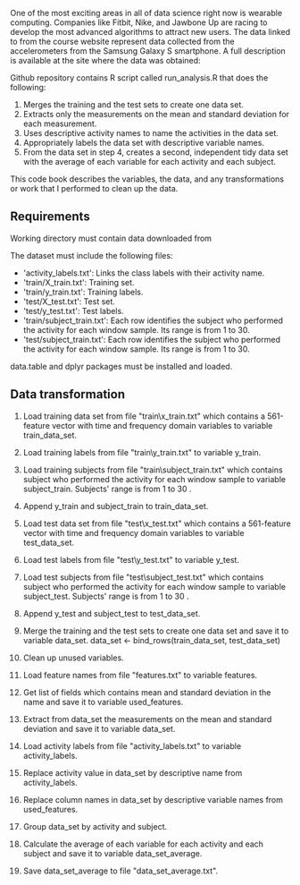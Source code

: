 One of the most exciting areas in all of data science right now is wearable computing. Companies like Fitbit, Nike, and Jawbone Up are racing to develop the most advanced algorithms to attract new users. The data linked to from the course website represent data collected from the accelerometers from the Samsung Galaxy S smartphone. A full description is available at the site where the data was obtained: 

[](http://archive.ics.uci.edu/ml/datasets/Human+Activity+Recognition+Using+Smartphones) 

Github repository contains R script called run_analysis.R that does the following:  
1. Merges the training and the test sets to create one data set.  
2. Extracts only the measurements on the mean and standard deviation for each measurement.  
3. Uses descriptive activity names to name the activities in the data set.  
4. Appropriately labels the data set with descriptive variable names.  
5. From the data set in step 4, creates a second, independent tidy data set with the average of each variable for each activity and each subject.

This code book describes the variables, the data, and any transformations or work that I performed to clean up the data. 

## Requirements 
Working directory must contain data downloaded from  [](https://d396qusza40orc.cloudfront.net/getdata%2Fprojectfiles%2FUCI%20HAR%20Dataset.zip)

The dataset must include the following files:  
- 'activity_labels.txt': Links the class labels with their activity name.  
- 'train/X_train.txt': Training set.  
- 'train/y_train.txt': Training labels.  
- 'test/X_test.txt': Test set.  
- 'test/y_test.txt': Test labels.  
- 'train/subject_train.txt': Each row identifies the subject who performed the activity for each window sample. Its range is from 1 to 30.   
- 'test/subject_train.txt': Each row identifies the subject who performed the activity for each window sample. Its range is from 1 to 30.   
  
data.table and dplyr packages must be installed and loaded.  

## Data transformation
  
1. Load training data set from file "train\\x_train.txt" which contains a 561-feature vector with time and frequency domain variables to variable train_data_set.

2. Load training labels from file "train\\y_train.txt" to variable y_train.
  
3. Load training subjects from file "train\\subject_train.txt" which contains subject who performed the activity for each window sample to variable subject_train. Subjects' range is from 1 to 30 .   

4. Append y_train and subject_train to train_data_set.

5. Load test data set from file "test\\x_test.txt" which contains a 561-feature vector with time and frequency domain variables to variable test_data_set.

6. Load test labels from file "test\\y_test.txt" to variable y_test.
  
7. Load test subjects from file "test\\subject_test.txt" which contains subject who performed the activity for each window sample to variable subject_test. Subjects' range is from 1 to 30 .   

8. Append y_test and subject_test to test_data_set.

9. Merge the training and the test sets to create one data set and save it to variable data_set.
data_set <- bind_rows(train_data_set, test_data_set)

10. Clean up unused variables.

11. Load feature names from file "features.txt" to variable features.

12. Get list of fields which contains mean and standard deviation in the name and save it to variable used_features.

13. Extract from data_set the measurements on the mean and standard deviation and save it to variable data_set.

14. Load activity labels from file "activity_labels.txt" to variable activity_labels.

15. Replace activity value in data_set by descriptive name from activity_labels.

16. Replace column names in data_set by descriptive variable names from used_features.

17. Group data_set by activity and subject.

18. Calculate the average of each variable for each activity and each subject and save it to variable data_set_average.

19. Save data_set_average to file "data_set_average.txt".



